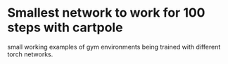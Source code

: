 # Smallest network to work for 100 steps with cartpole
small working examples of gym environments being trained with different torch networks.
